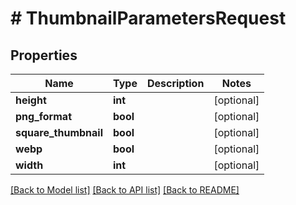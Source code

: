 # # ThumbnailParametersRequest

## Properties

Name | Type | Description | Notes
------------ | ------------- | ------------- | -------------
**height** | **int** |  | [optional]
**png_format** | **bool** |  | [optional]
**square_thumbnail** | **bool** |  | [optional]
**webp** | **bool** |  | [optional]
**width** | **int** |  | [optional]

[[Back to Model list]](../../README.md#models) [[Back to API list]](../../README.md#endpoints) [[Back to README]](../../README.md)
